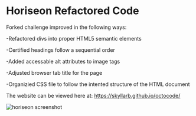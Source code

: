 # Horiseon Refactored Code
Forked challenge improved in the following ways:

-Refactored divs into proper HTML5 semantic elements

-Certified headings follow a sequential order

-Added accessable alt attributes to image tags

-Adjusted browser tab title for the page

-Organizied CSS file to follow the intented structure of the HTML document

The website can be viewed here at:    https://skyllarb.github.io/octocode/




![horiseon screenshot](https://user-images.githubusercontent.com/85655122/122804339-ce6ad500-d295-11eb-908e-7b8441468184.png)

